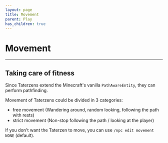 ```yaml
---
layout: page
title: Movement
parent: Play
has_children: true
---
```



# Movement

---


## Taking care of fitness

Since Taterzens extend the Minecraft's vanilla `PathAwareEntity`, they can
perform pathfinding.

Movement of Taterzens could be divided in 3 categories:
* free movement (Wandering around, random looking, following the path with rests)
* strict movement (Non-stop following the path / looking at the player)


If you don't want the Taterzen to move, you can use
`/npc edit movement NONE` (default).